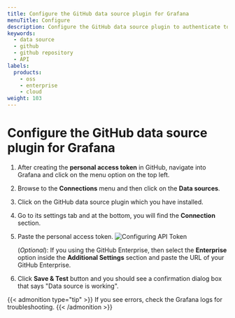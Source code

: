 ```yaml
---
title: Configure the GitHub data source plugin for Grafana
menuTitle: Configure
description: Configure the GitHub data source plugin to authenticate to GitHub
keywords:
  - data source
  - github
  - github repository
  - API
labels:
  products:
    - oss
    - enterprise
    - cloud
weight: 103
---
```


# Configure the GitHub data source plugin for Grafana

1. After creating the **personal access token** in GitHub, navigate into Grafana and click on the menu option on the top left.

1. Browse to the **Connections** menu and then click on the **Data sources**.

1. Click on the GitHub data source plugin which you have installed.

1. Go to its settings tab and at the bottom, you will find the **Connection** section.

1. Paste the personal access token.
   ![Configuring API Token](/media/docs/grafana/data-sources/github/github-plugin-confg-token.png)

   (*Optional*): If you using the GitHub Enterprise, then select the **Enterprise** option inside the **Additional Settings** section and paste the URL of your GitHub Enterprise.

1. Click **Save & Test** button and you should see a confirmation dialog box that says "Data source is working".

{{< admonition type="tip" >}}
If you see errors, check the Grafana logs for troubleshooting.
{{< /admonition >}}
